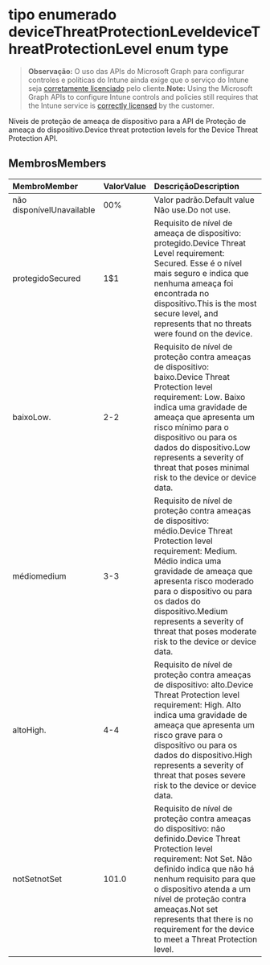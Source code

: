 # <a name="devicethreatprotectionlevel-enum-type"></a><span data-ttu-id="5510c-101">tipo enumerado deviceThreatProtectionLevel</span><span class="sxs-lookup"><span data-stu-id="5510c-101">deviceThreatProtectionLevel enum type</span></span>

> <span data-ttu-id="5510c-102">**Observação:** O uso das APIs do Microsoft Graph para configurar controles e políticas do Intune ainda exige que o serviço do Intune seja [corretamente licenciado](https://go.microsoft.com/fwlink/?linkid=839381) pelo cliente.</span><span class="sxs-lookup"><span data-stu-id="5510c-102">**Note:** Using the Microsoft Graph APIs to configure Intune controls and policies still requires that the Intune service is [correctly licensed](https://go.microsoft.com/fwlink/?linkid=839381) by the customer.</span></span>

<span data-ttu-id="5510c-103">Níveis de proteção de ameaça de dispositivo para a API de Proteção de ameaça do dispositivo.</span><span class="sxs-lookup"><span data-stu-id="5510c-103">Device threat protection levels for the Device Threat Protection API.</span></span>
## <a name="members"></a><span data-ttu-id="5510c-104">Membros</span><span class="sxs-lookup"><span data-stu-id="5510c-104">Members</span></span>
|<span data-ttu-id="5510c-105">Membro</span><span class="sxs-lookup"><span data-stu-id="5510c-105">Member</span></span>|<span data-ttu-id="5510c-106">Valor</span><span class="sxs-lookup"><span data-stu-id="5510c-106">Value</span></span>|<span data-ttu-id="5510c-107">Descrição</span><span class="sxs-lookup"><span data-stu-id="5510c-107">Description</span></span>|
|:---|:---|:---|
|<span data-ttu-id="5510c-108">não disponível</span><span class="sxs-lookup"><span data-stu-id="5510c-108">Unavailable</span></span>|<span data-ttu-id="5510c-109">0</span><span class="sxs-lookup"><span data-stu-id="5510c-109">0%</span></span>|<span data-ttu-id="5510c-110">Valor padrão.</span><span class="sxs-lookup"><span data-stu-id="5510c-110">Default value</span></span> <span data-ttu-id="5510c-111">Não use.</span><span class="sxs-lookup"><span data-stu-id="5510c-111">Do not use.</span></span>|
|<span data-ttu-id="5510c-112">protegido</span><span class="sxs-lookup"><span data-stu-id="5510c-112">Secured</span></span>|<span data-ttu-id="5510c-113">1</span><span class="sxs-lookup"><span data-stu-id="5510c-113">$1</span></span>|<span data-ttu-id="5510c-114">Requisito de nível de ameaça de dispositivo: protegido.</span><span class="sxs-lookup"><span data-stu-id="5510c-114">Device Threat Level requirement: Secured.</span></span> <span data-ttu-id="5510c-115">Esse é o nível mais seguro e indica que nenhuma ameaça foi encontrada no dispositivo.</span><span class="sxs-lookup"><span data-stu-id="5510c-115">This is the most secure level, and represents that no threats were found on the device.</span></span>|
|<span data-ttu-id="5510c-116">baixo</span><span class="sxs-lookup"><span data-stu-id="5510c-116">Low.</span></span>|<span data-ttu-id="5510c-117">2</span><span class="sxs-lookup"><span data-stu-id="5510c-117">-2</span></span>|<span data-ttu-id="5510c-118">Requisito de nível de proteção contra ameaças de dispositivo: baixo.</span><span class="sxs-lookup"><span data-stu-id="5510c-118">Device Threat Protection level requirement: Low.</span></span> <span data-ttu-id="5510c-119">Baixo indica uma gravidade de ameaça que apresenta um risco mínimo para o dispositivo ou para os dados do dispositivo.</span><span class="sxs-lookup"><span data-stu-id="5510c-119">Low represents a severity of threat that poses minimal risk to the device or device data.</span></span>|
|<span data-ttu-id="5510c-120">médio</span><span class="sxs-lookup"><span data-stu-id="5510c-120">medium</span></span>|<span data-ttu-id="5510c-121">3</span><span class="sxs-lookup"><span data-stu-id="5510c-121">-3</span></span>|<span data-ttu-id="5510c-122">Requisito de nível de proteção contra ameaças de dispositivo: médio.</span><span class="sxs-lookup"><span data-stu-id="5510c-122">Device Threat Protection level requirement: Medium.</span></span> <span data-ttu-id="5510c-123">Médio indica uma gravidade de ameaça que apresenta risco moderado para o dispositivo ou para os dados do dispositivo.</span><span class="sxs-lookup"><span data-stu-id="5510c-123">Medium represents a severity of threat that poses moderate risk to the device or device data.</span></span>|
|<span data-ttu-id="5510c-124">alto</span><span class="sxs-lookup"><span data-stu-id="5510c-124">High.</span></span>|<span data-ttu-id="5510c-125">4</span><span class="sxs-lookup"><span data-stu-id="5510c-125">-4</span></span>|<span data-ttu-id="5510c-126">Requisito de nível de proteção contra ameaças de dispositivo: alto.</span><span class="sxs-lookup"><span data-stu-id="5510c-126">Device Threat Protection level requirement: High.</span></span> <span data-ttu-id="5510c-127">Alto indica uma gravidade de ameaça que apresenta um risco grave para o dispositivo ou para os dados do dispositivo.</span><span class="sxs-lookup"><span data-stu-id="5510c-127">High represents a severity of threat that poses severe risk to the device or device data.</span></span>|
|<span data-ttu-id="5510c-128">notSet</span><span class="sxs-lookup"><span data-stu-id="5510c-128">notSet</span></span>|<span data-ttu-id="5510c-129">10</span><span class="sxs-lookup"><span data-stu-id="5510c-129">1.0</span></span>|<span data-ttu-id="5510c-130">Requisito de nível de proteção contra ameaças do dispositivo: não definido.</span><span class="sxs-lookup"><span data-stu-id="5510c-130">Device Threat Protection level requirement: Not Set.</span></span> <span data-ttu-id="5510c-131">Não definido indica que não há nenhum requisito para que o dispositivo atenda a um nível de proteção contra ameaças.</span><span class="sxs-lookup"><span data-stu-id="5510c-131">Not set represents that there is no requirement for the device to meet a Threat Protection level.</span></span>|



